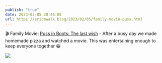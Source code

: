 ```yaml
---
publish: "true"
date: 2023-02-05 20:46:08
url: https://ericmwalk.blog/2023/02/05/family-movie-puss.html
---
```


🎬 Family Movie: [Puss in Boots: The last wish](https://m.imdb.com/title/tt3915174/) - After a busy day we made homemade pizza and watched a movie. This was entertaining enough to keep everyone together 😁


![](https://ericmwalk.blog/uploads/2023/ae08415d0a.jpg)